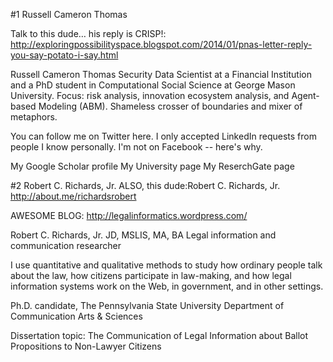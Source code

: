 

#1 Russell Cameron Thomas

Talk to this dude… his reply is CRISP!: http://exploringpossibilityspace.blogspot.com/2014/01/pnas-letter-reply-you-say-potato-i-say.html

Russell Cameron Thomas
Security Data Scientist at a Financial Institution and a PhD student in Computational Social Science at George Mason University. Focus: risk analysis, innovation ecosystem analysis, and Agent-based Modeling (ABM). Shameless crosser of boundaries and mixer of metaphors.

You can follow me on Twitter here. I only accepted LinkedIn requests from people I know personally. I'm not on Facebook -- here's why.

My Google Scholar profile
My University page
My ReserchGate page

#2 Robert C. Richards, Jr.
ALSO, this dude:Robert C. Richards, Jr.
http://about.me/richardsrobert

AWESOME BLOG: http://legalinformatics.wordpress.com/

Robert C. Richards, Jr.
JD, MSLIS, MA, BA
Legal information and communication researcher

I use quantitative and qualitative methods to study how ordinary people talk about the law, how citizens participate in law-making, and how legal information systems work on the Web, in government, and in other settings.

Ph.D. candidate, The Pennsylvania State University Department of Communication Arts & Sciences

Dissertation topic: The Communication of Legal Information about Ballot Propositions to Non-Lawyer Citizens
